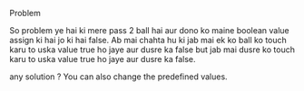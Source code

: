 Problem

So problem ye hai ki mere pass 2 ball hai aur dono ko maine boolean value assign ki hai jo ki hai false.
Ab mai chahta hu ki jab mai ek ko ball ko touch karu to uska value true ho jaye aur dusre ka false but jab mai dusre ko touch karu to uska value true ho jaye aur dusre ka false.

any solution ?
You can also change the predefined values.
